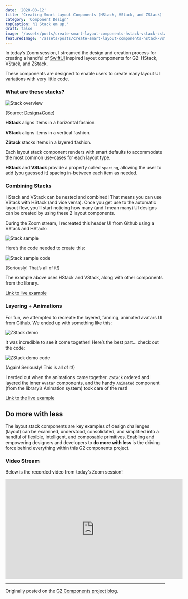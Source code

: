 ```yaml
---
date: '2020-08-12'
title: 'Creating Smart Layout Components (HStack, VStack, and ZStack)'
category: 'Component Design'
topCaption: '🥞 Stack em up.'
draft: false
image: '/assets/posts/create-smart-layout-components-hstack-vstack-zstack/featured.png'
featuredImage: '/assets/posts/create-smart-layout-components-hstack-vstack-zstack/featured.png'
---
```


In today’s Zoom session, I streamed the design and creation process for creating a handful of [SwiftUI](https://developer.apple.com/xcode/swiftui/) inspired layout components for G2: HStack, VStack, and ZStack.

These components are designed to enable users to create many layout UI variations with very little code.

<!-- more -->

### What are these stacks?

![Stack overview](/assets/posts/create-smart-layout-components-hstack-vstack-zstack/stack-overview.jpg)

(Source: [Design+Code](https://designcode.io/swiftui-course))

**HStack** aligns items in a horizontal fashion.

**VStack** aligns items in a vertical fashion.

**ZStack** stacks items in a layered fashion.

Each layout stack component renders with smart defaults to accommodate the most common use-cases for each layout type.

**HStack** and **VStack** provide a property called `spacing`, allowing the user to add (you guessed it) spacing in-between each item as needed.

### Combining Stacks

HStack and VStack can be nested and combined! That means you can use VStack with HStack (and vice versa). Once you get use to the automatic layout flow, you’ll start noticing how many (and I mean many) UI designs can be created by using these 2 layout components.

During the Zoom stream, I recreated this header UI from Github using a VStack and HStack:

![Stack sample](/assets/posts/create-smart-layout-components-hstack-vstack-zstack/stack-sample.png)

Here’s the code needed to create this:

![Stack sample code](/assets/posts/create-smart-layout-components-hstack-vstack-zstack/stack-sample-code.png)

(Seriously! That’s all of it!)

The example above uses HStack and VStack, along with other components from the library.

[Link to live example](https://g2-components.xyz/iframe.html?id=components-vstack--default&viewMode=story)

### Layering + Animations

For fun, we attempted to recreate the layered, fanning, animated avatars UI from Github. We ended up with something like this:

![ZStack demo](/assets/posts/create-smart-layout-components-hstack-vstack-zstack/zstack-demo.gif)

It was incredible to see it come together! Here’s the best part… check out the code:

![ZStack demo code](/assets/posts/create-smart-layout-components-hstack-vstack-zstack/zstack-demo-code.png)

(Again! Seriously! This is all of it!)

I nerded out when the animations came together. `ZStack` ordered and layered the inner `Avatar` components, and the handy `Animated` component (from the library’s Animation system) took care of the rest!

[Link to the live example](https://g2-components.xyz/iframe.html?id=components-zstack--default&viewMode=story)

## Do more with less

The layout stack components are key examples of design challenges (layout) can be examined, understood, consolidated, and simplified into a handful of flexible, intelligent, and composable primitives. Enabling and empowering designers and developers to **do more with less** is the driving force behind everything within this G2 components project.

### Video Stream

Below is the recorded video from today’s Zoom session!

<iframe width="560" height="315" src="https://www.youtube.com/embed/Mess-OazwTg" frameborder="0" allow="accelerometer; autoplay; clipboard-write; encrypted-media; gyroscope; picture-in-picture" allowfullscreen></iframe>

---

Originally posted on the [G2 Components project blog](https://g2components.wordpress.com/2020/08/12/creating-smart-layout-components-hstack-vstack-and-zstack/).
